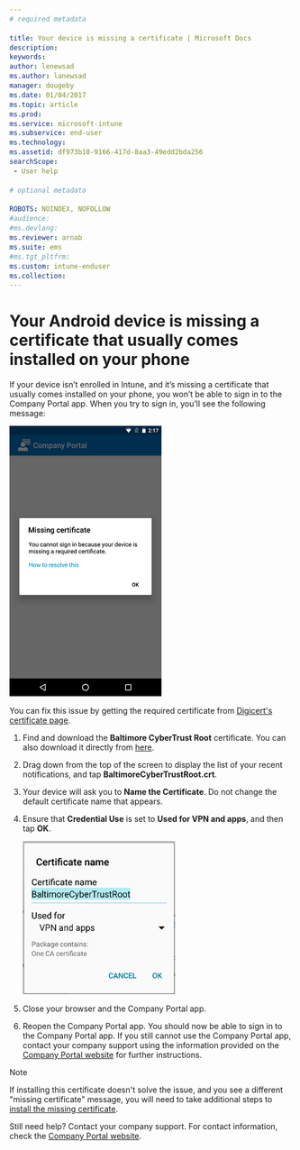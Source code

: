 ```yaml
---
# required metadata

title: Your device is missing a certificate | Microsoft Docs
description:
keywords:
author: lenewsad
ms.author: lanewsad
manager: dougeby
ms.date: 01/04/2017
ms.topic: article
ms.prod:
ms.service: microsoft-intune
ms.subservice: end-user
ms.technology:
ms.assetid: df973b18-9166-417d-8aa3-49edd2bda256
searchScope:
 - User help

# optional metadata

ROBOTS: NOINDEX, NOFOLLOW   
#audience:
#ms.devlang:
ms.reviewer: arnab
ms.suite: ems
#ms.tgt_pltfrm:
ms.custom: intune-enduser
ms.collection: 
---
```


# Your Android device is missing a certificate that usually comes installed on your phone

If your device isn’t enrolled in Intune, and it’s missing a certificate that usually comes installed on your phone, you won’t be able to sign in to the Company Portal app. When you try to sign in, you’ll see the following message:

![screenshot-error-message-about-missing-certificate](media/andr-cert_install-1-cert_missing.png)

You can fix this issue by getting the required certificate from [Digicert's certificate page](https://www.digicert.com/digicert-root-certificates.htm).

1. Find and download the __Baltimore CyberTrust Root__ certificate. You can also download it directly from [here](https://www.digicert.com/CACerts/BaltimoreCyberTrustRoot.crt).

2. Drag down from the top of the screen to display the list of your recent notifications, and tap **BaltimoreCyberTrustRoot.crt**.

3. Your device will ask you to **Name the Certificate**. Do not change the default certificate name that appears.

4. Ensure that **Credential Use** is set to **Used for VPN and apps**, and then tap **OK**.

    ![screenshot-certificate-name-dialog-showing-baltimore-certificate-name](media/andr-cert_install-2-add_cert_name.png)

5. Close your browser and the Company Portal app.

6. Reopen the Company Portal app. You should now be able to sign in to the Company Portal app. If you still cannot use the Company Portal app, contact your company support using the information provided on the [Company Portal website](https://go.microsoft.com/fwlink/?linkid=2010980) for further instructions.

>[!NOTE]
> If installing this certificate doesn't solve the issue, and you see a different "missing certificate" message, you will need to take additional steps to [install the missing certificate](your-device-is-missing-an-IT-required-certificate-android.md).

Still need help? Contact your company support. For contact information, check the [Company Portal website](https://go.microsoft.com/fwlink/?linkid=2010980).
